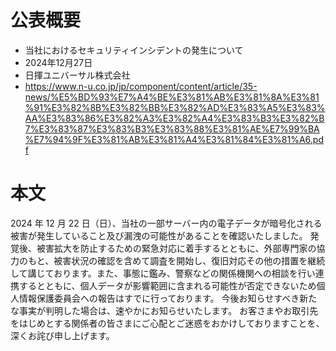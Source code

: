 # 公表概要
- 当社におけるセキュリティインシデントの発生について
- 2024年12月27日
- 日揮ユニバーサル株式会社
- https://www.n-u.co.jp/jp/component/content/article/35-news/%E5%BD%93%E7%A4%BE%E3%81%AB%E3%81%8A%E3%81%91%E3%82%8B%E3%82%BB%E3%82%AD%E3%83%A5%E3%83%AA%E3%83%86%E3%82%A3%E3%82%A4%E3%83%B3%E3%82%B7%E3%83%87%E3%83%B3%E3%83%88%E3%81%AE%E7%99%BA%E7%94%9F%E3%81%AB%E3%81%A4%E3%81%84%E3%81%A6.pdf

# 本文
2024 年 12 月 22 日（日）、当社の一部サーバー内の電子データが暗号化される被害が発生していること及び漏洩の可能性があることを確認いたしました。
発覚後、被害拡大を防止するための緊急対応に着手するとともに、外部専門家の協力のもと、被害状況の確認を含めて調査を開始し、復旧対応その他の措置を継続して講じております。また、事態に鑑み、警察などの関係機関への相談を行い連携するとともに、個人データが影響範囲に含まれる可能性が否定できないため個人情報保護委員会への報告はすでに行っております。
今後お知らせすべき新たな事実が判明した場合は、速やかにお知らせいたします。
お客さまやお取引先をはじめとする関係者の皆さまにご心配とご迷惑をおかけしておりますことを、深くお詫び申し上げます。
